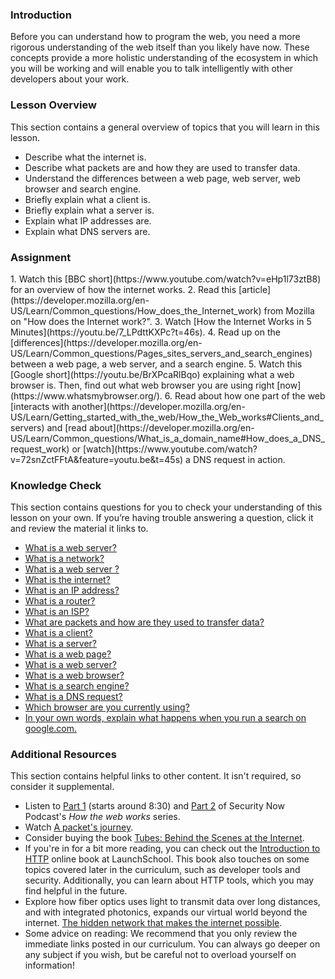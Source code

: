 ### Introduction

Before you can understand how to program the web, you need a more rigorous understanding of the web itself than you likely have now. These concepts provide a more holistic understanding of the ecosystem in which you will be working and will enable you to talk intelligently with other developers about your work.

### Lesson Overview

This section contains a general overview of topics that you will learn in this lesson.

* Describe what the internet is.
* Describe what packets are and how they are used to transfer data.
* Understand the differences between a web page, web server, web browser and search engine.
* Briefly explain what a client is.
* Briefly explain what a server is.
* Explain what IP addresses are.
* Explain what DNS servers are.

### Assignment

<div class="lesson-content__panel" markdown="1">
  1. Watch this [BBC short](https://www.youtube.com/watch?v=eHp1l73ztB8) for an overview of how the internet works.
  2. Read this [article](https://developer.mozilla.org/en-US/Learn/Common_questions/How_does_the_Internet_work) from Mozilla on "How does the Internet work?".
  3. Watch [How the Internet Works in 5 Minutes](https://youtu.be/7_LPdttKXPc?t=46s).
  4. Read up on the [differences](https://developer.mozilla.org/en-US/Learn/Common_questions/Pages_sites_servers_and_search_engines) between a web page, a web server, and a search engine.
  5. Watch this [Google short](https://youtu.be/BrXPcaRlBqo) explaining what a web browser is. Then, find out what web browser you are using right [now](https://www.whatsmybrowser.org/).
  6. Read about how one part of the web [interacts with another](https://developer.mozilla.org/en-US/Learn/Getting_started_with_the_web/How_the_Web_works#Clients_and_servers) and [read about](https://developer.mozilla.org/en-US/Learn/Common_questions/What_is_a_domain_name#How_does_a_DNS_request_work) or [watch](https://www.youtube.com/watch?v=72snZctFFtA&feature=youtu.be&t=45s) a DNS request in action.
</div> 

### Knowledge Check

This section contains questions for you to check your understanding of this lesson on your own. If you’re having trouble answering a question, click it and review the material it links to.

*   <a class="knowledge-check-link" href="https://developer.mozilla.org/en-US/docs/Learn/Common_questions/Pages_sites_servers_and_search_engines">What is a web server?</a>
*   <a class="knowledge-check-link" href="https://developer.mozilla.org/en-US/docs/Learn/Common_questions/How_does_the_Internet_work" target="_blank">What is a network?</a>
*   <a class="knowledge-check-link" href="https://developer.mozilla.org/en-US/docs/Learn/Common_questions/Pages_sites_servers_and_search_engines">What is a web server ?</a>
*   <a class="knowledge-check-link" href="https://www.youtube.com/watch?v=7_LPdttKXPc&t=46s" target="_blank">What is the internet?</a>
*   <a class="knowledge-check-link" href="https://developer.mozilla.org/en-US/docs/Learn/Common_questions/How_does_the_Internet_work" target="_blank">What is an IP address?</a>
*   <a class="knowledge-check-link" href="https://developer.mozilla.org/en-US/docs/Learn/Common_questions/How_does_the_Internet_work" target="_blank">What is a router?</a>
*   <a class="knowledge-check-link" href="https://developer.mozilla.org/en-US/docs/Learn/Common_questions/How_does_the_Internet_work" target="_blank">What is an ISP?</a> 
*   <a class="knowledge-check-link" href="https://developer.mozilla.org/en-US/docs/Learn/Getting_started_with_the_web/How_the_Web_works#clients_and_servers" target="_blank">What are packets and how are they used to transfer data?</a>
*   <a class="knowledge-check-link" href="https://developer.mozilla.org/en-US/docs/Learn/Getting_started_with_the_web/How_the_Web_works#clients_and_servers" target="_blank">What is a client?</a> 
*   <a class="knowledge-check-link" href="https://developer.mozilla.org/en-US/docs/Learn/Getting_started_with_the_web/How_the_Web_works#clients_and_servers" target="_blank">What is a server?</a>
*   <a class="knowledge-check-link" href="https://developer.mozilla.org/en-US/docs/Learn/Common_questions/Pages_sites_servers_and_search_engines" target="_blank">What is a web page?</a>
*   <a class="knowledge-check-link" href="https://developer.mozilla.org/en-US/docs/Learn/Common_questions/Pages_sites_servers_and_search_engines" target="_blank">What is a web server?</a>
*   <a class="knowledge-check-link" href="https://www.youtube.com/watch?v=BrXPcaRlBqo&feature=youtu.be" target="_blank">What is a web browser?</a>
*   <a class="knowledge-check-link" href="https://developer.mozilla.org/en-US/docs/Learn/Common_questions/Pages_sites_servers_and_search_engines">What is a search engine?</a>
*   <a class="knowledge-check-link" href="https://www.youtube.com/watch?v=72snZctFFtA&t=45s" target="_blank">What is a DNS request?</a>
*   <a class="knowledge-check-link" href="https://www.whatsmybrowser.org/">Which browser are you currently using?</a>
*   <a class="knowledge-check-link" href="https://developer.mozilla.org/en-US/docs/Learn/Common_questions/Pages_sites_servers_and_search_engines" target="_blank">In your own words, explain what happens when you run a search on google.com.</a>

### Additional Resources

This section contains helpful links to other content. It isn't required, so consider it supplemental.

*   Listen to [Part 1](https://twit.tv/shows/security-now/episodes/25?autostart=false) (starts around 8:30) and [Part 2](https://twit.tv/shows/security-now/episodes/26?autostart=false) of Security Now Podcast's *How the web works* series.
*   Watch [A packet's journey](https://www.youtube.com/watch?v=ewrBalT_eBM&feature).
*   Consider buying the book [Tubes: Behind the Scenes at the Internet](https://www.amazon.co.uk/dp/B007TB5SKA/ref=dp-kindle-redirect?_encoding=UTF8&btkr=1).
*   If you're in for a bit more reading, you can check out the [Introduction to HTTP](https://launchschool.com/books/http) online book at LaunchSchool. This book also touches on some topics covered later in the curriculum, such as developer tools and security. Additionally, you can learn about HTTP tools, which you may find helpful in the future.
*   Explore how fiber optics uses light to transmit data over long distances, and with integrated photonics, expands our virtual world beyond the internet. [The hidden network that makes the internet possible](https://youtu.be/er3v4PVNQqE).
*   Some advice on reading: We recommend that you only review the immediate links posted in our curriculum. You can always go deeper on any subject if you wish, but be careful not to overload yourself on information!
